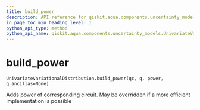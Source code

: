 ```yaml
---
title: build_power
description: API reference for qiskit.aqua.components.uncertainty_models.UnivariateVariationalDistribution.build_power
in_page_toc_min_heading_level: 1
python_api_type: method
python_api_name: qiskit.aqua.components.uncertainty_models.UnivariateVariationalDistribution.build_power
---
```


# build\_power

<span id="qiskit.aqua.components.uncertainty_models.UnivariateVariationalDistribution.build_power" />

`UnivariateVariationalDistribution.build_power(qc, q, power, q_ancillas=None)`

Adds power of corresponding circuit. May be overridden if a more efficient implementation is possible

